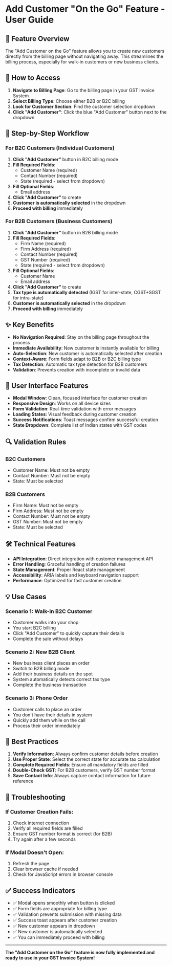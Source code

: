 # Add Customer "On the Go" Feature - User Guide

## 🎯 Feature Overview

The "Add Customer on the Go" feature allows you to create new customers directly from the billing page without navigating away. This streamlines the billing process, especially for walk-in customers or new business clients.

## 📍 How to Access

1. **Navigate to Billing Page**: Go to the billing page in your GST Invoice System
2. **Select Billing Type**: Choose either B2B or B2C billing
3. **Look for Customer Section**: Find the customer selection dropdown
4. **Click "Add Customer"**: Click the blue "Add Customer" button next to the dropdown

## 🔄 Step-by-Step Workflow

### For B2C Customers (Individual Customers)

1. **Click "Add Customer"** button in B2C billing mode
2. **Fill Required Fields**:
   - Customer Name (required)
   - Contact Number (required)
   - State (required - select from dropdown)
3. **Fill Optional Fields**:
   - Email address
4. **Click "Add Customer"** to create
5. **Customer is automatically selected** in the dropdown
6. **Proceed with billing** immediately

### For B2B Customers (Business Customers)

1. **Click "Add Customer"** button in B2B billing mode
2. **Fill Required Fields**:
   - Firm Name (required)
   - Firm Address (required)
   - Contact Number (required)
   - GST Number (required)
   - State (required - select from dropdown)
3. **Fill Optional Fields**:
   - Customer Name
   - Email address
4. **Click "Add Customer"** to create
5. **Tax type is automatically detected** (IGST for inter-state, CGST+SGST for intra-state)
6. **Customer is automatically selected** in the dropdown
7. **Proceed with billing** immediately

## ✨ Key Benefits

- **No Navigation Required**: Stay on the billing page throughout the process
- **Immediate Availability**: New customer is instantly available for billing
- **Auto-Selection**: New customer is automatically selected after creation
- **Context-Aware**: Form fields adapt to B2B or B2C billing type
- **Tax Detection**: Automatic tax type detection for B2B customers
- **Validation**: Prevents creation with incomplete or invalid data

## 🎨 User Interface Features

- **Modal Window**: Clean, focused interface for customer creation
- **Responsive Design**: Works on all device sizes
- **Form Validation**: Real-time validation with error messages
- **Loading States**: Visual feedback during customer creation
- **Success Notifications**: Toast messages confirm successful creation
- **State Dropdown**: Complete list of Indian states with GST codes

## 🔍 Validation Rules

### B2C Customers
- Customer Name: Must not be empty
- Contact Number: Must not be empty
- State: Must be selected

### B2B Customers
- Firm Name: Must not be empty
- Firm Address: Must not be empty
- Contact Number: Must not be empty
- GST Number: Must not be empty
- State: Must be selected

## 🛠️ Technical Features

- **API Integration**: Direct integration with customer management API
- **Error Handling**: Graceful handling of creation failures
- **State Management**: Proper React state management
- **Accessibility**: ARIA labels and keyboard navigation support
- **Performance**: Optimized for fast customer creation

## 💡 Use Cases

### Scenario 1: Walk-in B2C Customer
- Customer walks into your shop
- You start B2C billing
- Click "Add Customer" to quickly capture their details
- Complete the sale without delays

### Scenario 2: New B2B Client
- New business client places an order
- Switch to B2B billing mode
- Add their business details on the spot
- System automatically detects correct tax type
- Complete the business transaction

### Scenario 3: Phone Order
- Customer calls to place an order
- You don't have their details in system
- Quickly add them while on the call
- Process their order immediately

## 🎯 Best Practices

1. **Verify Information**: Always confirm customer details before creation
2. **Use Proper State**: Select the correct state for accurate tax calculation
3. **Complete Required Fields**: Ensure all mandatory fields are filled
4. **Double-Check GST**: For B2B customers, verify GST number format
5. **Save Contact Info**: Always capture contact information for future reference

## 🔧 Troubleshooting

### If Customer Creation Fails:
1. Check internet connection
2. Verify all required fields are filled
3. Ensure GST number format is correct (for B2B)
4. Try again after a few seconds

### If Modal Doesn't Open:
1. Refresh the page
2. Clear browser cache if needed
3. Check for JavaScript errors in browser console

## ✅ Success Indicators

- ✅ Modal opens smoothly when button is clicked
- ✅ Form fields are appropriate for billing type
- ✅ Validation prevents submission with missing data
- ✅ Success toast appears after customer creation
- ✅ New customer appears in dropdown
- ✅ New customer is automatically selected
- ✅ You can immediately proceed with billing

---

**The "Add Customer on the Go" feature is now fully implemented and ready to use in your GST Invoice System!**
